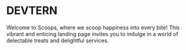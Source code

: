 # DEVTERN
Welcome to Scoops, where we scoop happiness into every bite! This vibrant and enticing landing page invites you to indulge in a world of delectable treats and delightful services.
